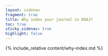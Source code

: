 ```yaml
---
layout: sidenav
fragment: true
title: Why index your journal in DOAJ?
toc: true
sticky_sidenav: true
highlight: false
---
```


{% include_relative content/why-index.md %}
